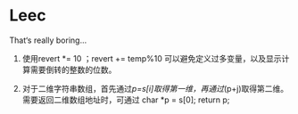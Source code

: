 # Leec
That‘s really boring...

1.   使用revert *= 10 ；revert += temp%10 可以避免定义过多变量，以及显示计算需要倒转的整数的位数。 

2.   对于二维字符串数组，首先通过*p=s[i]取得第一维，再通过*(p+j)取得第二维。需要返回二维数组地址时，可通过 char *p = s[0]; return p;
